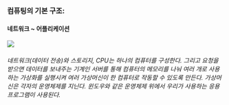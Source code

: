 ### 컴퓨팅의 기본 구조:

#### 네트워크 ~ 어플리케이션

![](https://t1.daumcdn.net/cfile/tistory/264ABD4B5960968B14)


###### 네트워크(데이터 전송)와 스토리지, CPU는 하나의 컴퓨터를 구성한다. 그리고 요청을 받으면 데이터를 보내주는 기계인 서버를 통해 컴퓨터의 메모리를 나눠 여러 개로 사용하는 가상화를 실행시켜 여러 가상머신이 한 컴퓨터로 작동할 수 있도록 만든다. 가상머신은 각자의 운영체제를 지닌다. 윈도우와 같은 운영체제 위에서 우리가 사용하는 응용프로그램이 사용된다.
